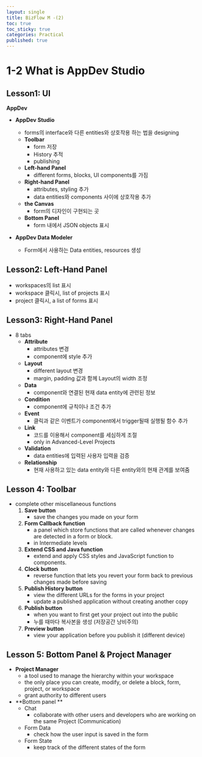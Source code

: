 ```yaml
---
layout: single
title: BizFlow M -(2)
toc: true
toc_sticky: true
categories: Practical
published: true
---
```


# 1-2 What is AppDev Studio

## Lesson1: UI
**AppDev**
* **AppDev Studio**
    * forms의 interface와 다른 entities와 상호작용 하는 법을 designing
    * **Toolbar**
        * form 저장
        * History 추적
        * publishing
    * **Left-hand Panel**
        * different forms, blocks, UI components를 가짐
    * **Right-hand Panel**
        * attributes, styling 추가
        * data entities와 components 사이에 상호작용 추가
    * **the Canvas**
        * form의 디자인이 구현되는 곳
    * **Bottom Panel**
        * form 내에서 JSON objects 표시

* **AppDev Data Modeler**
    * Form에서 사용하는 Data entities, resources 생성 


## Lesson2: Left-Hand Panel
* workspaces의 list 표시
* workspace 클릭시, list of projects 표시
* project 클릭시, a list of forms 표시


## Lesson3: Right-Hand Panel

* 8 tabs
    * **Attribute**
        * attributes 변경
        * component에 style 추가
    * **Layout**
        * different layout 변경
        * margin, padding 값과 함께 Layout의 width 조정
    * **Data**
        * component와 연결된 현재 data entity에 관련된 정보
    * **Condition**
        * component에 규칙이나 조건 추가
    * **Event**
        * 클릭과 같은 이벤트가 component에서 trigger될때 실행될 함수 추가
    * **Link**
        * 코드를 이용해서 component를 세심하게 조절
        * only in Advanced-Level Projects
    * **Validation**
        * data entities에 입력된 사용자 입력을 검증
    * **Relationship**
        * 현재 사용하고 있는 data entity와 다른 entity와의 현재 관계를 보여줌
        
## Lesson 4: Toolbar
* complete other miscellaneous functions
   1. **Save button**
      * save the changes you made on your form
   2. **Form Callback function** 
      * a panel which store functions that are called whenever changes are detected in a form or block.
      *  in Intermediate levels
   3. **Extend CSS and Java function**
      * extend and apply CSS styles and JavaScript function to components.
   4. **Clock button**
      * reverse function that lets you revert your form back to previous changes made before saving
   5. **Publish History button**
      * view the different URLs for the forms in your project
      * update a published application without creating another copy
   6. **Publish button**
      * when you want to first get your project out into the public
      * 누를 때마다 복사본을 생성 (저장공간 낭비주의)
   7. **Preview button**
      * view your application before you publish it (different device)
    
    
## Lesson 5: Bottom Panel & Project Manager
* **Project Manager**
    * a tool used to manage the hierarchy within your workspace
    * the only place you can create, modify, or delete a block, form, project, or workspace
    * grant authority to different users
* **Bottom panel **
    * Chat
        * collaborate with other users and developers who are working on the same Project (Communication)
    * Form Data
        * check how the user input is saved in the form
    * Form State
        * keep track of the different states of the form
